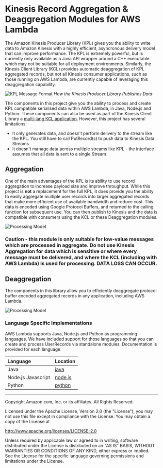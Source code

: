 # Kinesis Record Aggregation & Deaggregation Modules for AWS Lambda

The Amazon Kinesis Producer Library (KPL) gives you the ability to write data to Amazon Kinesis with a highly efficient, asyncronous delivery model that can improve performance. The KPL is extremely powerful, but is currently only available as a Java API wrapper around a C++ executable which may not be suitable for all deployment environments. Similarly, the Kinesis Client Library (KCL) provides automatic deaggregation of KPL aggregated records, but not all Kinesis consumer applications, such as those running on AWS Lambda, are currently capable of leveraging this deaggregation capability.

![KPL Message Format](kpl-message-format.png)
_How the Kinesis Producer Library Publishes Data_

The components in this project give you the ability to process and create KPL compatible serialised data within AWS Lambda, in Java, Node.js and Python. These components can also be used as part of the Kinesis Client Library a [multi-lang KCL application](https://github.com/awslabs/amazon-kinesis-client/blob/master/src/main/java/com/amazonaws/services/kinesis/multilang/package-info.java). However, this project has several limitations:

* It only generates data, and doesn't perform delivery to the stream like the KPL. You still have to call PutRecord(s) to push data to Kinesis Data Streams
* It doesn't manage data across multiple streams like KPL - the interface assumes that all data is sent to a single Stream

## Aggregation

One of the main advantages of the KPL is its ability to use record aggregation to increase payload size and improve throughput. While this project is __not__ a replacement for the full KPL, it does provide you the ability to easily aggregate multiple user records into larger aggregated records that make more efficient use of available bandwidth and reduce cost. This data is encoded using Google Protocol Buffers, and returned to the calling function for subsequent use. You can then publish to Kinesis and the data is compatible with consumers using the KCL or these Deaggregation modules.

![Processing Model](aggregation.png)

### Caution - this module is only suitable for low-value messages which are processed in aggregate. Do not use Kinesis Aggregation for data which is sensitive or where every message must be delivered, and where the KCL (including with AWS Lambda) is used for processing. DATA LOSS CAN OCCUR.

## Deaggregation

The components in this library allow you to efficiently deaggregate protocol buffer encoded aggregated records in any application, including AWS Lambda.
 
![Processing Model](processing.png)

### Language Specific Implementations

AWS Lambda supports Java, Node.js and Python as programming languages. We have included support for those languages so that you can create and process UserRecords via standalone modules. Documentation is provided for each language:

| Language | Location |
:--- | :--- 
| Java | [java](java/) |
| Node.js Javascript | [node.js](node/) |
| Python | [python](python/) |

----

Copyright Amazon.com, Inc. or its affiliates. All Rights Reserved.

Licensed under the Apache License, Version 2.0 (the "License");
you may not use this file except in compliance with the License.
You may obtain a copy of the License at

   http://www.apache.org/licenses/LICENSE-2.0

Unless required by applicable law or agreed to in writing, software
distributed under the License is distributed on an "AS IS" BASIS,
WITHOUT WARRANTIES OR CONDITIONS OF ANY KIND, either express or implied.
See the License for the specific language governing permissions and
limitations under the License.
